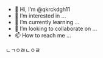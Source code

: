 - 👋 Hi, I’m @qkrckdgh11
- 👀 I’m interested in ...
- 🌱 I’m currently learning ...
- 💞️ I’m looking to collaborate on ...
- 📫 How to reach me ...

<!---
qkrckdgh11/qkrckdgh11 is a ✨ special ✨ repository because its `README.md` (this file) appears on your GitHub profile.
You can click the Preview link to take a look at your changes.
--->
ㄴㄱㅇㅀㄴㅇㄹ

